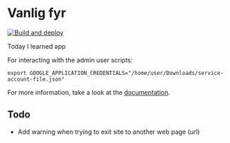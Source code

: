 # Vanlig fyr

[![Build and deploy](https://github.com/halv00rsen/vanligfyr/actions/workflows/firebase-hosting-merge.yml/badge.svg?branch=main)](https://github.com/halv00rsen/vanligfyr/actions/workflows/firebase-hosting-merge.yml)

Today I learned app

For interacting with the admin user scripts:

```
export GOOGLE_APPLICATION_CREDENTIALS="/home/user/Downloads/service-account-file.json"
```

For more information, take a look at the [documentation](https://firebase.google.com/docs/admin/setup).

## Todo

* Add warning when trying to exit site to another web page (url)

